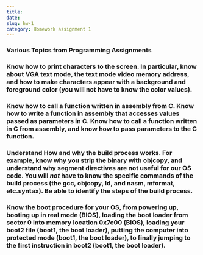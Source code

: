 ```yaml
---
title: 
date: 
slug: hw-1
category: Homework assignment 1
---
```



### Various Topics from Programming Assignments


### Know how to print characters to the screen. In particular, know about VGA text mode, the text mode video memory address, and how to make characters appear with a background and foreground color (you will not have to know the color values).


### Know how to call a function written in assembly from C. Know how to write a function in assembly that accesses values passed as parameters in C. Know how to call a function written in C from assembly, and know how to pass parameters to the C function.


### Understand How and why the build process works. For example, know why you strip the binary with objcopy, and understand why segment directives are not useful for our OS code. You will ***not*** have to know the specific commands of the build process (the gcc, objcopy, ld, and nasm, mformat, etc.syntax). Be able to identify the steps of the build process.


### Know the boot procedure for your OS, from powering up, booting up in real mode (BIOS), loading the boot loader from sector 0 into memory location 0x7c00 (BIOS), loading your boot2 file (boot1, the boot loader), putting the computer into protected mode (boot1, the boot loader), to finally jumping to the first instruction in boot2 (boot1, the boot loader).